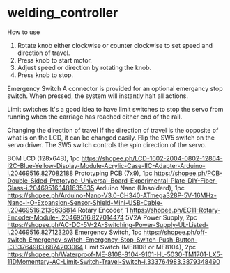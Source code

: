 # welding_controller

How to use
1. Rotate knob either clockwise or counter clockwise to set speed and direction of travel.
2. Press knob to start motor.
3. Adjust speed or direction by rotating the knob.
4. Press knob to stop.

Emergency Switch
A connector is provided for an optional emergancy stop switch. When pressed, the system will instantly halt all actions. 

Limit switches
It's a good idea to have limit switches to stop the servo from running when the carriage has reached either end of the rail.

Changing the direction of travel
If the direction of travel is the opposite of what is on the LCD, it can be changed easily.
Flip the SW5 switch on the servo driver. The SW5 switch controls the spin direction of the servo.

BOM
LCD (128x64B), 1pc
https://shopee.ph/LCD-1602-2004-0802-12864-I2C-Blue-Yellow-Display-Module-Acrylic-Case-IIC-Adapter-Arduino-i.20469516.827082188
Prototyping PCB (7x9), 1pc
https://shopee.ph/PCB-Double-Sided-Prototype-Universal-Board-Experimental-Plate-DIY-Fiber-Glass-i.20469516.1481635835
Arduino Nano (Unsolderd), 1pc
https://shopee.ph/Arduino-Nano-V3.0-CH340-ATmega328P-5V-16MHz-Nano-I-O-Expansion-Sensor-Shield-Mini-USB-Cable-i.20469516.2136636814
Rotary Encoder, 1
https://shopee.ph/EC11-Rotary-Encoder-Module-i.20469516.827014474
5V2A Power Supply, 2pc
https://shopee.ph/AC-DC-5V-2A-Switching-Power-Supply-UL-Listed-i.20469516.827123203
Emergency Switch, 1pc
https://shopee.ph/off-switch-Emergency-switch-Emergency-Stop-Switch-Push-Button-i.333764983.6874203064
Limit Switch (ME8108 or ME8104), 2pc
https://shopee.ph/Waterproof-ME-8108-8104-9101-HL-5030-TM1701-LX5-11DMomentary-AC-Limit-Switch-Travel-Switch-i.333764983.3879348490
